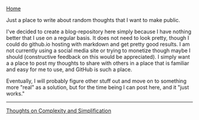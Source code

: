 [Home](https://dcarpent74.github.io/)

Just a place to write about random thoughts that I want to make public.

I've decided to create a blog-repository here simply because I have nothing
better that I use on a regular basis.  It does not need to look pretty, though
I could do github.io hosting with markdown and get pretty good results.  I am
not currently using a social media site or trying to monetize though maybe I
should (constructive feedback on this would be appreciated).  I simply want a
a place to post my thoughts to share with others in a place that is familiar and
easy for me to use, and GitHub is such a place.

Eventually, I will probably figure other stuff out and move on to something
more "real" as a solution, but for the time being I can post here, and it "just
works."

---

[Thoughts on Complexity and Simplification](complex-or-no)
